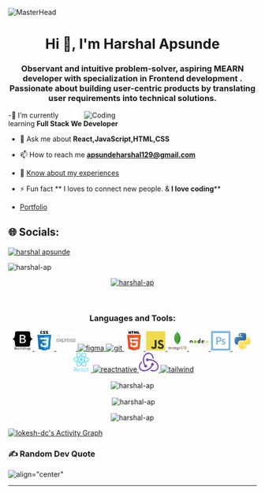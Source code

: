 ![MasterHead](https://forum-cdn.zaros.io/monthly_2021_02/Re7244a8c2d4385ccbe6e7cf8436433c3.gif.1850e856aa59c039cbf00fcf1df13706.gif)
<h1 align="center">Hi 👋, I'm Harshal Apsunde</h1>
<h3 align="center">Observant and intuitive problem-solver, aspiring MEARN developer with specialization in Frontend development . Passionate about building user-centric products by translating user requirements into technical solutions.</h3>
<img align="right" alt="Coding" width="350" src="https://i.pinimg.com/originals/8d/62/1f/8d621f66f551b6a39072473d52280ff0.gif">





-🌱 I’m currently learning **Full Stack We Developer**

- 💬 Ask me about **React,JavaScript,HTML,CSS**

- 📫 How to reach me **apsundeharshal129@gmail.com**

- 📄 <a href="https://drive.google.com/file/d/1UMb2FRf6rkk09Bqn8pYch3vacPv98Km9/view?usp=sharing"> Know about my experiences </a>

- ⚡ Fun fact ** I loves to connect  new people. & **I love coding****
- <a href="https://drive.google.com/file/d/1UMb2FRf6rkk09Bqn8pYch3vacPv98Km9/view?usp=sharing">Portfolio </a>




## 🌐 Socials:

<p align="left">
<a href="https://linkedin.com/in/harshal-apsunde-42b40b236" target="blank"><img align="center" src="https://raw.githubusercontent.com/rahuldkjain/github-profile-readme-generator/master/src/images/icons/Social/linked-in-alt.svg" alt="harshal apsunde" height="30" width="40" /></a>

</p>

<p align="left"> <img src="https://komarev.com/ghpvc/?username=harshal-ap&label=Profile%20views&color=0e75b6&style=flat" alt="harshal-ap" /> </p>


<p align="center"> <a href="https://github.com/ryo-ma/github-profile-trophy"><img src="https://github-profile-trophy.vercel.app/?username=harshal-ap" alt="harshal-ap" /></a> </p>

<p align="center"> <a href="https://twitter.com/" target="blank"><img src="https://img.shields.io/twitter/follow/?logo=twitter&style=for-the-badge" alt="" /></a> </p>

<h3 align="center">Languages and Tools:</h3>
<p align="center"> <a href="https://getbootstrap.com" target="_blank" rel="noreferrer"> <img src="https://raw.githubusercontent.com/devicons/devicon/master/icons/bootstrap/bootstrap-plain-wordmark.svg" alt="bootstrap" width="40" height="40"/> </a> <a href="https://www.w3schools.com/css/" target="_blank" rel="noreferrer"> <img src="https://raw.githubusercontent.com/devicons/devicon/master/icons/css3/css3-original-wordmark.svg" alt="css3" width="40" height="40"/> </a> <a href="https://expressjs.com" target="_blank" rel="noreferrer"> <img src="https://raw.githubusercontent.com/devicons/devicon/master/icons/express/express-original-wordmark.svg" alt="express" width="40" height="40"/> </a> <a href="https://www.figma.com/" target="_blank" rel="noreferrer"> <img src="https://www.vectorlogo.zone/logos/figma/figma-icon.svg" alt="figma" width="40" height="40"/> </a> <a href="https://git-scm.com/" target="_blank" rel="noreferrer"> <img src="https://www.vectorlogo.zone/logos/git-scm/git-scm-icon.svg" alt="git" width="40" height="40"/> </a> <a href="https://www.w3.org/html/" target="_blank" rel="noreferrer"> <img src="https://raw.githubusercontent.com/devicons/devicon/master/icons/html5/html5-original-wordmark.svg" alt="html5" width="40" height="40"/> </a> <a href="https://developer.mozilla.org/en-US/docs/Web/JavaScript" target="_blank" rel="noreferrer"> <img src="https://raw.githubusercontent.com/devicons/devicon/master/icons/javascript/javascript-original.svg" alt="javascript" width="40" height="40"/> </a> <a href="https://www.mongodb.com/" target="_blank" rel="noreferrer"> <img src="https://raw.githubusercontent.com/devicons/devicon/master/icons/mongodb/mongodb-original-wordmark.svg" alt="mongodb" width="40" height="40"/> </a> <a href="https://nodejs.org" target="_blank" rel="noreferrer"> <img src="https://raw.githubusercontent.com/devicons/devicon/master/icons/nodejs/nodejs-original-wordmark.svg" alt="nodejs" width="40" height="40"/> </a> <a href="https://www.photoshop.com/en" target="_blank" rel="noreferrer"> <img src="https://raw.githubusercontent.com/devicons/devicon/master/icons/photoshop/photoshop-line.svg" alt="photoshop" width="40" height="40"/> </a> <a href="https://www.python.org" target="_blank" rel="noreferrer"> <img src="https://raw.githubusercontent.com/devicons/devicon/master/icons/python/python-original.svg" alt="python" width="40" height="40"/> </a> <a href="https://reactjs.org/" target="_blank" rel="noreferrer"> <img src="https://raw.githubusercontent.com/devicons/devicon/master/icons/react/react-original-wordmark.svg" alt="react" width="40" height="40"/> </a> <a href="https://reactnative.dev/" target="_blank" rel="noreferrer"> <img src="https://reactnative.dev/img/header_logo.svg" alt="reactnative" width="40" height="40"/> </a> <a href="https://redux.js.org" target="_blank" rel="noreferrer"> <img src="https://raw.githubusercontent.com/devicons/devicon/master/icons/redux/redux-original.svg" alt="redux" width="40" height="40"/> </a> <a href="https://tailwindcss.com/" target="_blank" rel="noreferrer"> <img src="https://www.vectorlogo.zone/logos/tailwindcss/tailwindcss-icon.svg" alt="tailwind" width="40" height="40"/> </a> </p>


<p align="center"><img align="center" src="https://github-readme-stats.vercel.app/api/top-langs?username=harshal-ap&show_icons=true&locale=en&border_radius=2&theme=dark" alt="harshal-ap" /></p>

<p align="center">&nbsp;<img align="center" src="https://github-readme-stats.vercel.app/api?username=harshal-ap&show_icons=true&locale=en&border_radius=2&theme=dark" alt="harshal-ap" /></p>

<p align="center"><img align="center" src="https://github-readme-streak-stats.herokuapp.com/?user=harshal-ap&show_icons=true&locale=en&border_radius=2&theme=dark"" alt="harshal-ap" /></p>


<a href="https://github.com/harshal-ap/github-readme-activity-graph">
  <img alt="lokesh-dc's Activity Graph" src="https://activity-graph.herokuapp.com/graph?username=harshal-ap&bg_color=0D1117&color=5BCDEC&line=5BCDEC&point=FFFFFF&hide_border=true" />
</a>


### ✍️ Random Dev Quote
![ align="center"](https://quotes-github-readme.vercel.app/api?type=horizontal&theme=dark)

---

